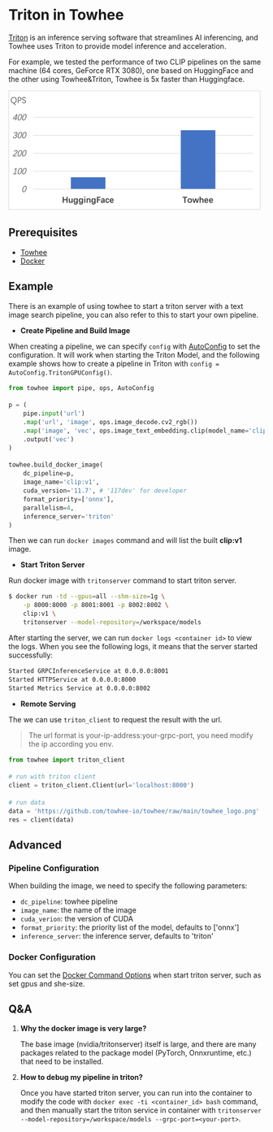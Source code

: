 # Triton in Towhee

[Triton](https://github.com/triton-inference-server) is an inference serving software that streamlines AI inferencing, and Towhee uses Triton to provide model inference and acceleration. 

For example, we tested the performance of two CLIP pipelines on the same machine (64 cores, GeForce RTX 3080), one based on HuggingFace and the other using Towhee&Triton, Towhee is 5x faster than Huggingface.

![640](./qps.png)

## Prerequisites

- [Towhee](https://github.com/towhee-io/towhee)
- [Docker](https://docs.docker.com/engine/install/)

## Example

There is an example of using towhee to start a triton server with a text image search pipeline, you can also refer to this to start your own pipeline.

- **Create Pipeline and Build Image**

When creating a pipeline, we can specify `config` with [AutoConfig](../../../runtime/auto_config.py) to set the configuration. It will work when starting the Triton Model, and the following example shows how to create a pipeline in Triton with `config = AutoConfig.TritonGPUConfig()`.

```Python
from towhee import pipe, ops, AutoConfig

p = (
    pipe.input('url')
    .map('url', 'image', ops.image_decode.cv2_rgb())
    .map('image', 'vec', ops.image_text_embedding.clip(model_name='clip_vit_base_patch16', modality='image'), config=AutoConfig.TritonGPUConfig())
    .output('vec')
)

towhee.build_docker_image(
    dc_pipeline=p,
    image_name='clip:v1',
    cuda_version='11.7', # '117dev' for developer
    format_priority=['onnx'],
    parallelism=4,
    inference_server='triton'
)
```

Then we can run `docker images` command and will list the built **clip:v1** image.

- **Start Triton Server**

Run docker image with `tritonserver` command to start triton server.

```Bash
$ docker run -td --gpus=all --shm-size=1g \
    -p 8000:8000 -p 8001:8001 -p 8002:8002 \
    clip:v1 \
    tritonserver --model-repository=/workspace/models
```

After starting the server, we can run `docker logs <container id>` to view the logs. When you see the following logs, it means that the server started successfully:

```bash
Started GRPCInferenceService at 0.0.0.0:8001
Started HTTPService at 0.0.0.0:8000
Started Metrics Service at 0.0.0.0:8002
```

- **Remote Serving**

The we can use `triton_client` to request the result with the url.

> The url format is your-ip-address:your-grpc-port, you need modify the ip according you env.

```Python
from towhee import triton_client

# run with triton client
client = triton_client.Client(url='localhost:8000')

# run data
data = 'https://github.com/towhee-io/towhee/raw/main/towhee_logo.png'
res = client(data)
```

## Advanced

### Pipeline Configuration

When building the image, we need to specify the following parameters:

- `dc_pipeline`: towhee pipeline
- `image_name`: the name of the image
- `cuda_verion`: the version of CUDA
- `format_priority`: the priority list of the model, defaults to ['onnx']
- `inference_server`: the inference server, defaults to 'triton'

### Docker Configuration

You can set the [Docker Command Options](https://docs.docker.com/engine/reference/commandline/run/) when start triton server, such as set gpus and she-size.

## Q&A

1. **Why the docker image is very large?**

   The base image (nvidia/tritonserver) itself is large, and there are many packages related to the package model (PyTorch, Onnxruntime, etc.) that need to be installed.

2. **How to debug my pipeline in triton?**

   Once you have started triton server, you can run into the container to modify the code with `docker exec -ti <container_id> bash` command, and then manually start the triton service in container with `tritonserver --model-repository=/workspace/models --grpc-port=<your-port>`.

   